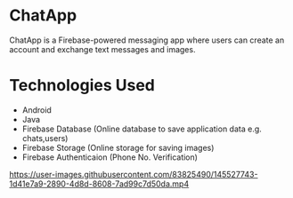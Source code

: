 # ChatApp
ChatApp is a Firebase-powered messaging app where users can create an account and exchange text messages and images.
# Technologies Used
* Android
* Java
* Firebase Database (Online database to save application data e.g. chats,users)
* Firebase Storage (Online storage for saving images)
* Firebase Authenticaion (Phone No. Verification) 

https://user-images.githubusercontent.com/83825490/145527743-1d41e7a9-2890-4d8d-8608-7ad99c7d50da.mp4

